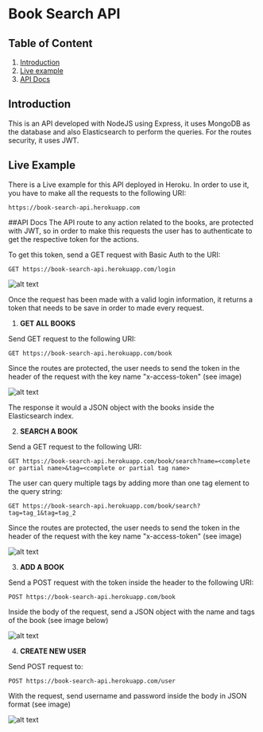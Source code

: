 # Book Search API
## Table of Content

1. [Introduction](#introduction)
2. [Live example](#example)
3. [API Docs](#api_docs)

## Introduction <a name=introduction></a>
This is an API developed with NodeJS using Express, it uses MongoDB as the database and also Elasticsearch to perform the queries. For the routes security, it uses JWT.

## Live Example <a name=example></a>
There is a Live example for this API deployed in Heroku. In order to use it, you have to make all the requests to the following URI:
```
https://book-search-api.herokuapp.com
```

##API Docs <a name=api_docs></a>
The API route to any action related to the books, are protected with JWT, so in order to make this requests the user has to authenticate to get the respective token for the actions.

To get this token, send a GET request with Basic Auth to the URI:
```
GET https://book-search-api.herokuapp.com/login
```

![alt text](http://res.cloudinary.com/jrleon90/image/upload/v1528004591/login_comic_api.png "Postman example")

Once the request has been made with a valid login information, it returns a token that needs to be save in order to made every request.
  
1. **GET ALL BOOKS**

Send GET request to the following URI:
```
GET https://book-search-api.herokuapp.com/book
```

Since the routes are protected, the user needs to send the token in the header of the request with the key name "x-access-token" (see image)

![alt text](http://res.cloudinary.com/jrleon90/image/upload/v1528253006/get_book_request.png "Postman example")

The response it would a JSON object with the books inside the Elasticsearch index.

2. **SEARCH A BOOK**

Send a GET request to the following URI:
```
GET https://book-search-api.herokuapp.com/book/search?name=<complete or partial name>&tag=<complete or partial tag name>
```

The user can query multiple tags by adding more than one tag element to the query string:
```
GET https://book-search-api.herokuapp.com/book/search?tag=tag_1&tag=tag_2
```

Since the routes are protected, the user needs to send the token in the header of the request with the key name "x-access-token" (see image)

![alt text](http://res.cloudinary.com/jrleon90/image/upload/v1528253480/query_book.png "Postman example")

3. **ADD A BOOK**

Send a POST request with the token inside the header to the following URI:
```
POST https://book-search-api.herokuapp.com/book
```

Inside the body of the request, send a JSON object with the name and tags of the book (see image below)

![alt text](http://res.cloudinary.com/jrleon90/image/upload/v1528253853/create_book.png "Postman example")

4. **CREATE NEW USER**
  
Send POST request to:
  
```
POST https://book-search-api.herokuapp.com/user
```
  
With the request, send username and password inside the body in JSON format (see image)
  
 ![alt text](http://res.cloudinary.com/jrleon90/image/upload/v1528254131/create_user_book.png "Postman Example")






